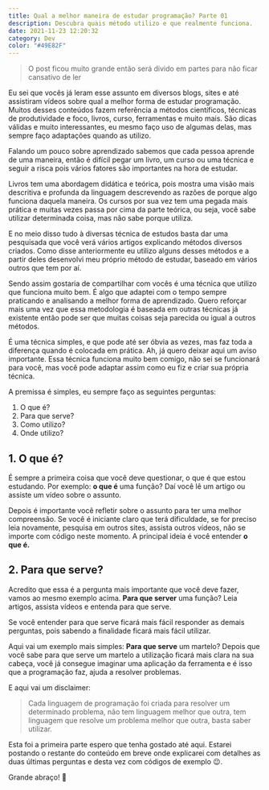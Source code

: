 ```yaml
---
title: Qual a melhor maneira de estudar programação? Parte 01
description: Descubra quais método utilizo e que realmente funciona.
date: 2021-11-23 12:20:32
category: Dev
color: "#49E82F"
---
```

> O post ficou muito grande então será divido em partes para não ficar cansativo de ler



Eu sei que vocês já leram esse assunto em diversos blogs, sites e até assistiram vídeos sobre qual a melhor forma de estudar programação. Muitos desses conteúdos fazem referência a métodos científicos, técnicas de produtividade e foco, livros, curso, ferramentas e muito mais. São dicas válidas e muito interessantes, eu mesmo faço uso de algumas delas, mas sempre faço adaptações quando as utilizo.

Falando um pouco sobre aprendizado sabemos que cada pessoa aprende de uma maneira, então é difícil pegar um livro, um curso ou uma técnica e seguir a risca pois vários fatores são importantes na hora de estudar. 

Livros tem uma abordagem didática e teórica, pois mostra uma visão mais descritiva e profunda da linguagem descrevendo as razões de porque algo funciona daquela maneira. Os cursos por sua vez tem uma pegada mais prática e muitas vezes passa por cima da parte teórica, ou seja, você sabe utilizar determinada coisa, mas não sabe porque utiliza.

E no meio disso tudo à diversas técnica de estudos basta dar uma pesquisada que você verá vários artigos explicando métodos diversos criados. Como disse anteriormente eu utilizo alguns desses métodos e a partir deles desenvolvi meu próprio método de estudar, baseado em vários outros que tem por aí.

Sendo assim gostaria de compartilhar com vocês é uma técnica que utilizo que funciona muito bem. É algo que adaptei com o tempo sempre praticando e analisando a melhor forma de aprendizado. Quero reforçar mais uma vez que essa metodologia é baseada em outras técnicas já existente então pode ser que muitas coisas seja parecida ou igual a outros métodos.

É uma técnica simples, e que pode até ser óbvia as vezes, mas faz toda a diferença quando é colocada em prática. Ah, já quero deixar aqui um aviso importante. Essa técnica funciona muito bem comigo, não sei se funcionará para você, mas você pode adaptar assim como eu fiz e criar sua própria técnica.

A premissa é simples, eu sempre faço as seguintes perguntas:

1. O que é?
2. Para que serve?
3. Como utilizo?
4. Onde utilizo?

## 1. O que é? 



É sempre a primeira coisa que você deve questionar, o que é que estou estudando. Por exemplo: **o que é** uma função? Daí você lê um artigo ou assiste um vídeo sobre o assunto. 

Depois é importante você refletir sobre o assunto para ter uma melhor compreensão. Se você é iniciante claro que terá dificuldade, se for preciso leia novamente, pesquisa em outros sites, assista outros vídeos, não se importe com código neste momento. A principal ideia é você entender **o que é.**



## 2. Para que serve? 



Acredito que essa é a pergunta mais importante que você deve fazer, vamos ao mesmo exemplo acima. **Para que server** uma função? Leia artigos, assista vídeos e entenda para que serve.

Se você entender para que serve ficará mais fácil responder as demais perguntas, pois sabendo a finalidade ficará mais fácil utilizar. 

Aqui vai um exemplo mais simples: **Para que serve** um martelo? Depois que você sabe para que serve um martelo a utilização ficará mais clara na sua cabeça, você já consegue imaginar uma aplicação da ferramenta e é isso que a programação faz, ajuda a resolver problemas. 

E aqui vai um disclaimer:

> Cada linguagem de programação foi criada para resolver um determinado problema, não tem linguagem melhor que outra, tem linguagem que resolve um problema melhor que outra, basta saber utilizar.



Esta foi a primeira parte espero que tenha gostado até aqui. Estarei postando o restante do conteúdo em breve onde explicarei com detalhes as duas últimas perguntas e desta vez com códigos de exemplo 😉.



Grande abraço! 🤘